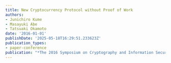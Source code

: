 ```yaml
---
title: New Cryptocurrency Protocol without Proof of Work
authors:
- Junichiro Kume
- Masayuki Abe
- Tatsuaki Okamoto
date: '2016-01-01'
publishDate: '2025-05-18T16:29:51.233623Z'
publication_types:
- paper-conference
publication: "*The 2016 Symposium on Cryptography and Information Security (SCIS'16)*"
---
```

